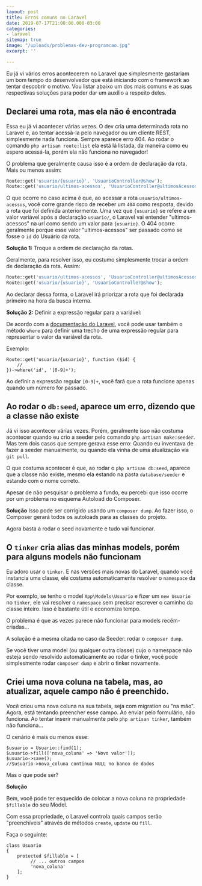 ```yaml
---
layout: post
title: Erros comuns no Laravel
date: 2019-07-17T21:00:00.000-03:00
categories:
- laravel
sitemap: true
image: "/uploads/problemas-dev-programcao.jpg"
excerpt: ''

---
```

Eu já vi vários erros acontecerem no Laravel que simplesmente gastariam um bom tempo do desenvolvedor que está iniciando com o framework ao tentar descobrir o motivo. Vou listar abaixo um dos mais comuns e as suas respectivas soluções para poder dar um auxílio a respeito deles.

## Declarei uma rota, mas ela não é encontrada

Essa eu já vi acontecer várias vezes. O dev cria uma determinada rota no Laravel e, ao tentar acessá-la pelo navegador ou um cliente REST, simplesmente nada funciona. Sempre aparece erro 404. Ao rodar o comando `php artisan route:list` ela está lá listada, da maneira como eu espero acessá-la, porém ela não funciona no navegador!

O problema que geralmente causa isso é a ordem de declaração da rota. Mais ou menos assim:

```php
Route::get('usuario/{usuario}', 'UsuarioController@show');
Route::get('usuario/ultimos-acessos', 'UsuarioController@ultimosAcessos');
```

O que ocorre no caso acima é que, ao acessar a rota `usuario/ultimos-acessos`, você corre grande risco de receber um `404` como resposta, devido a rota que foi definida anteriormente. Uma vez que `{usuario}` se refere a um valor variável após a declaração `usuario/`, o Laravel vai entender "ultimos-acessos" na url como sendo um valor para `{usuario}`. O 404 ocorre geralmente porque esse valor "ultimos-acessos" ser passado como se fosse o `id` do Usuário da rota.

**Solução 1:** Troque a ordem de declaração da rotas.

Geralmente, para resolver isso, eu costumo simplesmente trocar a ordem de declaração da rota. Assim:

```php
Route::get('usuario/ultimos-acessos', 'UsuarioController@ultimosAcessos');
Route::get('usuario/{usuario}', 'UsuarioController@show');
```

Ao declarar dessa forma, o Laravel irá priorizar a rota que foi declarada primeiro na hora da busca interna.

**Solução 2:** Definir a expressão regular para a variável:

De acordo com a [documentação do Laravel](https://laravel.com/docs/5.8/routing), você pode usar também o método `where` para definir uma trecho de uma expressão regular para representar o valor da variável da rota.

Exemplo:

    Route::get('usuario/{usuario}', function ($id) {
        //
    })->where('id', '[0-9]+');

Ao definir a expressão regular `[0-9]+`, você fará que a rota funcione apenas quando um número for passado.

## Ao rodar o `db:seed`, aparece um erro, dizendo que a classe não existe

Já vi isso acontecer várias vezes. Porém, geralmente isso não costuma acontecer quando eu crio a seeder pelo comando `php artisan make:seeder`. Mas tem dois casos que sempre gerava esse erro: Quando eu inventava de fazer a seeder manualmente, ou quando ela vinha de uma atualização via `git pull`.

O que costuma acontecer é que, ao rodar o `php artisan db:seed`, aparece que a classe não existe, mesmo ela estando na pasta `database/seeder` e estando com o nome correto.

Apesar de não pesquisar o problema a fundo, eu percebi que isso ocorre por um problema no esquema Autoload do Composer.

**Solução**
Isso pode ser corrigido usando um `composer dump`. Ao fazer isso, o Composer gerará todos os autoloads para as classes  do projeto.

Agora basta a rodar o seed novamente e tudo vai funcionar.

## O `tinker` cria alias das minhas models, porém para alguns models não funcionam

Eu adoro usar o `tinker`. E nas versões mais novas do Laravel, quando você instancia uma classe, ele costuma automaticamente resolver o `namespace` da classe.

Por exemplo, se tenho o model `App\Models\Usuario` e fizer um `new Usuario` no `tinker`, ele vai resolver o `namespace` sem precisar escrever o caminho da classe inteiro. Isso é bastante útil e economiza tempo.

O problema é que as vezes parece não funcionar para models recém-criadas...

A solução é a mesma citada no caso da Seeder: rodar o `composer dump`.

Se você tiver uma model (ou qualquer outra classe) cujo o namespace não esteja sendo resolvido automaticamente ao rodar o tinker, você pode simplesmente rodar `composer dump` e abrir o tinker novamente.

## Criei uma nova coluna na tabela, mas, ao atualizar, aquele campo não é preenchido.

Você criou uma nova coluna na sua tabela, seja com migration ou "na mão". Agora, está tentando preencher esse campo. Ao enviar pelo formulário, não funciona. Ao tentar inserir manualmente pelo `php artisan tinker`, também não funciona...

O cenário é mais ou menos esse:

    $usuario = Usuario::find(1); 
    $usuario->fill(['nova_coluna' => 'Novo valor']);
    $usuario->save();
    //$usuario->nova_coluna continua NULL no banco de dados

Mas o que pode ser?

**Solução**

Bem, você pode ter esquecido de colocar a nova coluna na propriedade `$fillable` do seu Model.

Com essa propriedade, o Laravel controla quais campos serão "preenchíveis" através de métodos `create`, `update` ou `fill`.

Faça o seguinte:

    class Usuario
    {
        protected $fillable = [
             // ... outros campos
             'nova_coluna'
        ];
    }
    
    
